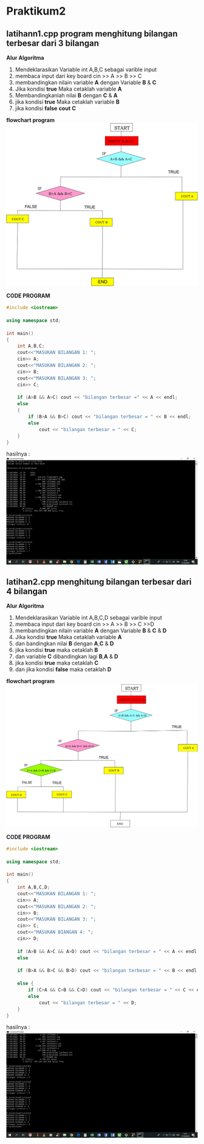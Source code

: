 # Praktikum2

## latihann1.cpp program menghitung bilangan terbesar dari 3 bilangan

**Alur Algoritma**
1. Mendeklarasikan Variable int A,B,C sebagai varible input
2. membaca input dari key board  cin >> A >> B >> C
4. membandingkan nilain variable **A** dengan Variable **B** & **C**
5. Jika kondisi **true** Maka cetaklah variable **A**
6. Membandingkanlah nilai **B** dengan **C** & **A**
7. jika kondisi **true** Maka cetaklah variable **B**
7. jika kondisi **false** **cout** **C** 

**flowchart program**
![flowchart](https://raw.githubusercontent.com/Amirul29/Praktikum2/master/FLOWCHART1.jpg)

**CODE PROGRAM**

```c++
#include <iostream>

using namespace std;

int main()
{
    int A,B,C;
    cout<<"MASUKAN BILANGAN 1: ";
    cin>> A;
    cout<<"MASUKAN BILANGAN 2: ";
    cin>> B;
    cout<<"MASUKAN BILANGAN 3: ";
    cin>> C;

    if (A>B && A>C) cout << "bilangan terbesar =" << A << endl;
    else
    {
        if (B>A && B>C) cout << "bilangan terbesar = " << B << endl;
        else
            cout << "bilangan terbesar = " << C;
    }
}

```

hasilnya :
![pic1](https://raw.githubusercontent.com/Amirul29/Praktikum2/master/pic1.png)


## latihan2.cpp menghitung bilangan terbesar dari 4 bilangan

**Alur Algoritma**
1. Mendeklarasikan Variable int A,B,C,D sebagai varible input
2. membaca input dari key board  cin >> A >> B >> C >>D
3. membandingkan nilain variable **A** dengan Variable **B** & **C** & **D**
4. Jika kondisi **true** Maka cetaklah variable **A**
5. dan bandingkan nilai  **B** dengan **A**,**C** & **D**
6. jika kondisi **true** maka cetaklah  **B**
7. dan variable **C** dibandingkan lagi **B**,**A** & **D**
8. jika kondisi **true** maka cetaklah **C** 
9. dan jika kondisi **false** maka cetaklah **D**

**flowchart program**
![FLOWCHARTLT2](https://raw.githubusercontent.com/Amirul29/Praktikum2/master/FLOWCHARTLT2.jpg)
  
**CODE PROGRAM**
```c++
#include <iostream>

using namespace std;

int main()
{
    int A,B,C,D;
    cout<<"MASUKAN BILANGAN 1: ";
    cin>> A;
    cout<<"MASUKAN BILANGAN 2: ";
    cin>> B;
    cout<<"MASUKAN BILANGAN 3: ";
    cin>> C;
    cout<<"MASUKAN BIANGAN 4: ";
    cin>> D;

    if (A>B && A>C && A>D) cout << "bilangan terbesar = " << A << endl;
    else

    if (B>A && B>C && B>D) cout << "bilangan terbesar = " << B << endl;

    else {
        if (C>A && C>B && C>D) cout << "bilangan terbesar = " << C << endl;
        else
            cout << "bilangan terbesar = " << D;
    }
}
```

hasilnya :
![pic2](https://raw.githubusercontent.com/Amirul29/Praktikum2/master/pic2.png)


